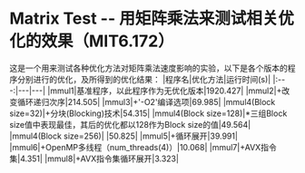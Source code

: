 # Matrix Test -- 用矩阵乘法来测试相关优化的效果（MIT6.172）

这是一个用来测试各种优化方法对矩阵乘法速度影响的实验，以下是各个版本的程序分别进行的优化，及所得到的优化结果：
|程序名|优化方法|运行时间(s)|
|:---:|---|---|
|mmul1|基准程序，以此程序作为无优化版本|1920.427|
|mmul2|+改变循环递归次序|214.505|
|mmul3|+'-O2'编译选项|69.985|
|mmul4(Block size=32)|+分块(Blocking)技术|54.315|
|mmul4(Block size=128)|*三组Block size值中表现最佳，其后的优化都以128作为Block size的值|49.564|
|mmul4(Block size=256)| |50.825|
|mmul5|+循环展开|39.991|
|mmul6|+OpenMP多线程（num_threads(4)）|10.068|
|mmul7|+AVX指令集|4.351|
|mmul8|+AVX指令集循环展开|3.323|
